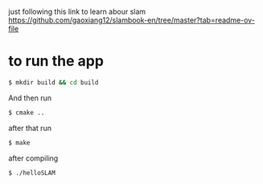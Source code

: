 just following this link to learn abour slam https://github.com/gaoxiang12/slambook-en/tree/master?tab=readme-ov-file

# to run the app



```sh
$ mkdir build && cd build
```
And then run
```sh
$ cmake ..
```
after that run
```sh
$ make
```
after compiling
```sh
$ ./helloSLAM
```
